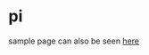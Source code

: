 # pi

sample page can also be seen [here](https://web.itu.edu.tr/karaaslan18/sample_page/page.html)
